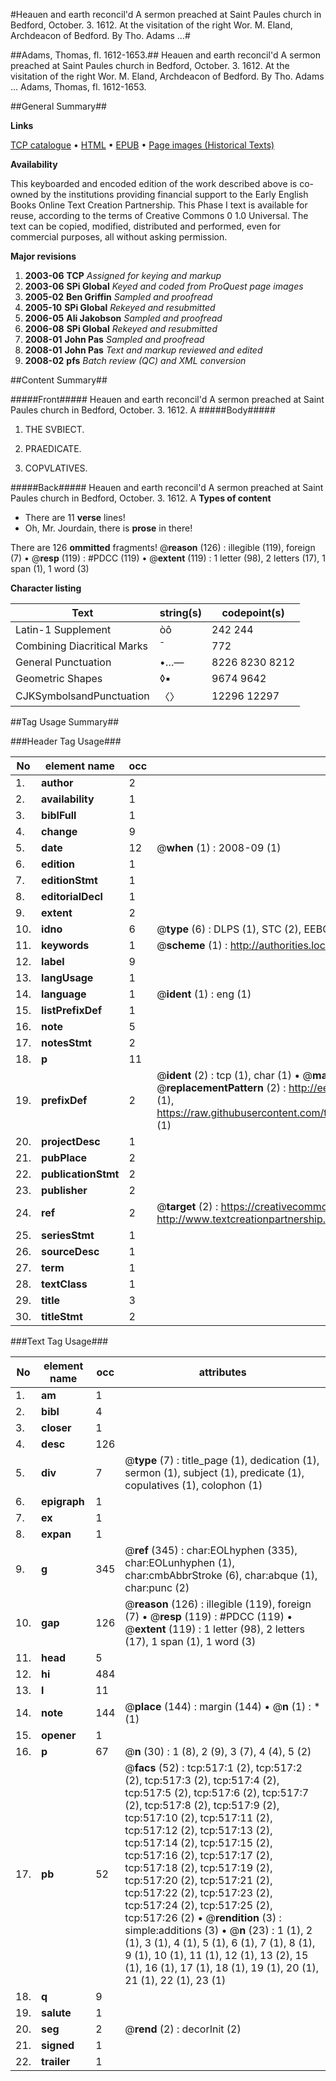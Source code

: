 #Heauen and earth reconcil'd A sermon preached at Saint Paules church in Bedford, October. 3. 1612. At the visitation of the right Wor. M. Eland, Archdeacon of Bedford. By Tho. Adams ...#

##Adams, Thomas, fl. 1612-1653.##
Heauen and earth reconcil'd A sermon preached at Saint Paules church in Bedford, October. 3. 1612. At the visitation of the right Wor. M. Eland, Archdeacon of Bedford. By Tho. Adams ...
Adams, Thomas, fl. 1612-1653.

##General Summary##

**Links**

[TCP catalogue](http://www.ota.ox.ac.uk/tcp/)  • 
[HTML](http://tei.it.ox.ac.uk/tcp/Texts-HTML/free/A02/A02054.html)  • 
[EPUB](http://tei.it.ox.ac.uk/tcp/Texts-EPUB/free/A02/A02054.epub) • 
[Page images (Historical Texts)](https://data.historicaltexts.jisc.ac.uk/view?pubId=eebo-99836258e&pageId=eebo-99836258e-517-1)

**Availability**

This keyboarded and encoded edition of the
	       work described above is co-owned by the institutions
	       providing financial support to the Early English Books
	       Online Text Creation Partnership. This Phase I text is
	       available for reuse, according to the terms of Creative
	       Commons 0 1.0 Universal. The text can be copied,
	       modified, distributed and performed, even for
	       commercial purposes, all without asking permission.

**Major revisions**

1. __2003-06__ __TCP__ *Assigned for keying and markup*
1. __2003-06__ __SPi Global__ *Keyed and coded from ProQuest page images*
1. __2005-02__ __Ben Griffin__ *Sampled and proofread*
1. __2005-10__ __SPi Global__ *Rekeyed and resubmitted*
1. __2006-05__ __Ali Jakobson__ *Sampled and proofread*
1. __2006-08__ __SPi Global__ *Rekeyed and resubmitted*
1. __2008-01__ __John Pas__ *Sampled and proofread*
1. __2008-01__ __John Pas__ *Text and markup reviewed and edited*
1. __2008-02__ __pfs__ *Batch review (QC) and XML conversion*

##Content Summary##

#####Front#####
Heauen and earth reconcil'd A sermon preached at Saint Paules church in Bedford, October. 3. 1612. A
#####Body#####

1. THE SVBIECT.

1. PRAEDICATE.

1. COPVLATIVES.

#####Back#####
Heauen and earth reconcil'd A sermon preached at Saint Paules church in Bedford, October. 3. 1612. A
**Types of content**

  * There are 11 **verse** lines!
  * Oh, Mr. Jourdain, there is **prose** in there!

There are 126 **ommitted** fragments! 
 @__reason__ (126) : illegible (119), foreign (7)  •  @__resp__ (119) : #PDCC (119)  •  @__extent__ (119) : 1 letter (98), 2 letters (17), 1 span (1), 1 word (3)

**Character listing**


|Text|string(s)|codepoint(s)|
|---|---|---|
|Latin-1 Supplement|òô|242 244|
|Combining             Diacritical Marks|̄|772|
|General Punctuation|•…—|8226 8230 8212|
|Geometric Shapes|◊▪|9674 9642|
|CJKSymbolsandPunctuation|〈〉|12296 12297|

##Tag Usage Summary##

###Header Tag Usage###

|No|element name|occ|attributes|
|---|---|---|---|
|1.|__author__|2||
|2.|__availability__|1||
|3.|__biblFull__|1||
|4.|__change__|9||
|5.|__date__|12| @__when__ (1) : 2008-09 (1)|
|6.|__edition__|1||
|7.|__editionStmt__|1||
|8.|__editorialDecl__|1||
|9.|__extent__|2||
|10.|__idno__|6| @__type__ (6) : DLPS (1), STC (2), EEBO-CITATION (1), PROQUEST (1), VID (1)|
|11.|__keywords__|1| @__scheme__ (1) : http://authorities.loc.gov/ (1)|
|12.|__label__|9||
|13.|__langUsage__|1||
|14.|__language__|1| @__ident__ (1) : eng (1)|
|15.|__listPrefixDef__|1||
|16.|__note__|5||
|17.|__notesStmt__|2||
|18.|__p__|11||
|19.|__prefixDef__|2| @__ident__ (2) : tcp (1), char (1)  •  @__matchPattern__ (2) : ([0-9\-]+):([0-9IVX]+) (1), (.+) (1)  •  @__replacementPattern__ (2) : http://eebo.chadwyck.com/downloadtiff?vid=$1&page=$2 (1), https://raw.githubusercontent.com/textcreationpartnership/Texts/master/tcpchars.xml#$1 (1)|
|20.|__projectDesc__|1||
|21.|__pubPlace__|2||
|22.|__publicationStmt__|2||
|23.|__publisher__|2||
|24.|__ref__|2| @__target__ (2) : https://creativecommons.org/publicdomain/zero/1.0/ (1), http://www.textcreationpartnership.org/docs/. (1)|
|25.|__seriesStmt__|1||
|26.|__sourceDesc__|1||
|27.|__term__|1||
|28.|__textClass__|1||
|29.|__title__|3||
|30.|__titleStmt__|2||


###Text Tag Usage###

|No|element name|occ|attributes|
|---|---|---|---|
|1.|__am__|1||
|2.|__bibl__|4||
|3.|__closer__|1||
|4.|__desc__|126||
|5.|__div__|7| @__type__ (7) : title_page (1), dedication (1), sermon (1), subject (1), predicate (1), copulatives (1), colophon (1)|
|6.|__epigraph__|1||
|7.|__ex__|1||
|8.|__expan__|1||
|9.|__g__|345| @__ref__ (345) : char:EOLhyphen (335), char:EOLunhyphen (1), char:cmbAbbrStroke (6), char:abque (1), char:punc (2)|
|10.|__gap__|126| @__reason__ (126) : illegible (119), foreign (7)  •  @__resp__ (119) : #PDCC (119)  •  @__extent__ (119) : 1 letter (98), 2 letters (17), 1 span (1), 1 word (3)|
|11.|__head__|5||
|12.|__hi__|484||
|13.|__l__|11||
|14.|__note__|144| @__place__ (144) : margin (144)  •  @__n__ (1) : * (1)|
|15.|__opener__|1||
|16.|__p__|67| @__n__ (30) : 1 (8), 2 (9), 3 (7), 4 (4), 5 (2)|
|17.|__pb__|52| @__facs__ (52) : tcp:517:1 (2), tcp:517:2 (2), tcp:517:3 (2), tcp:517:4 (2), tcp:517:5 (2), tcp:517:6 (2), tcp:517:7 (2), tcp:517:8 (2), tcp:517:9 (2), tcp:517:10 (2), tcp:517:11 (2), tcp:517:12 (2), tcp:517:13 (2), tcp:517:14 (2), tcp:517:15 (2), tcp:517:16 (2), tcp:517:17 (2), tcp:517:18 (2), tcp:517:19 (2), tcp:517:20 (2), tcp:517:21 (2), tcp:517:22 (2), tcp:517:23 (2), tcp:517:24 (2), tcp:517:25 (2), tcp:517:26 (2)  •  @__rendition__ (3) : simple:additions (3)  •  @__n__ (23) : 1 (1), 2 (1), 3 (1), 4 (1), 5 (1), 6 (1), 7 (1), 8 (1), 9 (1), 10 (1), 11 (1), 12 (1), 13 (2), 15 (1), 16 (1), 17 (1), 18 (1), 19 (1), 20 (1), 21 (1), 22 (1), 23 (1)|
|18.|__q__|9||
|19.|__salute__|1||
|20.|__seg__|2| @__rend__ (2) : decorInit (2)|
|21.|__signed__|1||
|22.|__trailer__|1||
